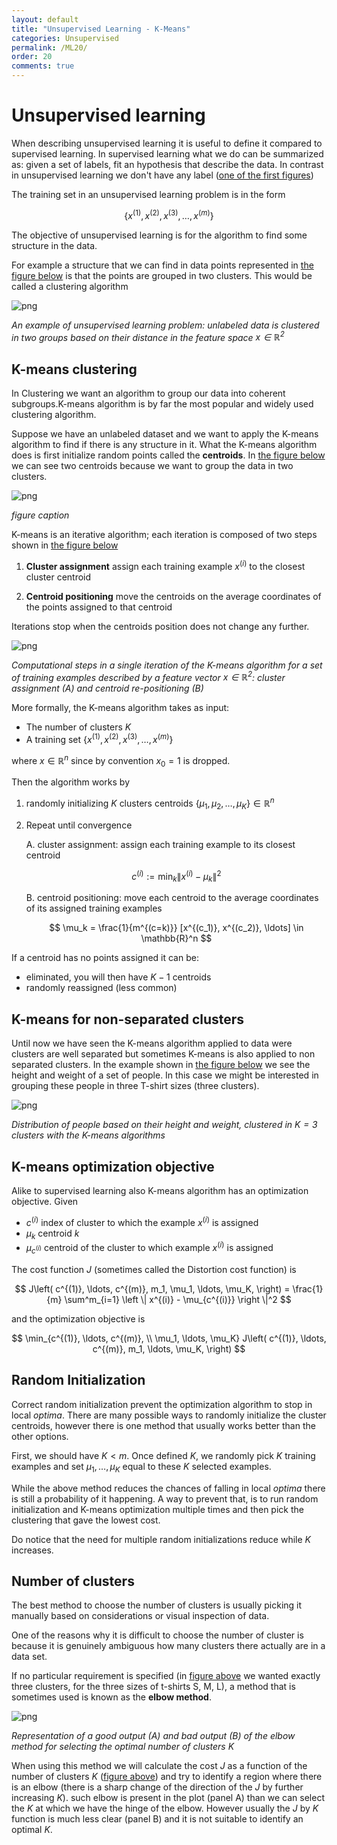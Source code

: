 ```yaml
---
layout: default
title: "Unsupervised Learning - K-Means"
categories: Unsupervised
permalink: /ML20/
order: 20
comments: true
---
```


# Unsupervised learning
When describing unsupervised learning it is useful to define it compared to supervised learning. In supervised learning what we do can be summarized as: given a set of labels, fit an hypothesis that describe the data. In contrast in unsupervised learning we don't have any label (<a href="ML1#iris">one of the first figures</a>)

The training set in an unsupervised learning problem is in the form

$$
\left \{ x^{(1)}, x^{(2)}, x^{(3)}, \ldots, x^{(m)} \right \}
$$

The objective of unsupervised learning is for the algorithm to find some structure in the data.

For example a structure that we can find in data points represented in <a href="#simpleclusters">the figure below</a> is that the points are grouped in two clusters. This would be called a clustering algorithm


    
![png](ML-20-UnsupervisedLearning_files/ML-20-UnsupervisedLearning_2_0.png)
    


<i id="simpleclusters">An example of unsupervised learning problem: unlabeled data is clustered in two groups based on their distance in the feature space $x \in \mathbb{R}^2$</i>

## K-means clustering
In Clustering we want an algorithm to group our data into coherent subgroups.K-means algorithm is by far the most popular and widely used clustering algorithm.

Suppose we have an unlabeled dataset and we want to apply the K-means algorithm to find if there is any structure in it. What the K-means algorithm does is first initialize random points called the **centroids**. In <a href="#kmeanscentroids">the figure below</a> we can see two centroids because we want to group the data in two clusters.




    
![png](ML-20-UnsupervisedLearning_files/ML-20-UnsupervisedLearning_4_0.png)
    


<i id="kmeanscentroids">figure caption</i>

K-means is an iterative algorithm; each iteration is composed of two steps shown in <a href="#kmeansteps">the figure below</a>

1. **Cluster assignment** assign each training example $x^{(i)}$ to the closest cluster centroid

2. **Centroid positioning** move the centroids on the average coordinates of the points assigned to that centroid

Iterations stop when the centroids position does not change any further.


    
![png](ML-20-UnsupervisedLearning_files/ML-20-UnsupervisedLearning_6_0.png)
    


<i id="kmeansteps">Computational steps in a single iteration of the K-means algorithm for a set of training examples described by a feature vector $x \in \mathbb{R}^2$: cluster assignment (A) and centroid re-positioning (B)</i>

More formally, the K-means algorithm takes as input:

* The number of clusters $K$
* A training set $\left \lbrace x^{(1)}, x^{(2)}, x^{(3)}, \ldots, x^{(m)} \right \rbrace$

where $x \in \mathbb{R}^n$ since by convention $x_0=1$ is dropped.

Then the algorithm works by

1. randomly initializing $K$ clusters centroids $\{ \mu_1, \mu_2, \ldots, \mu_K \} \in \mathbb{R}^n$

2. Repeat until convergence

    A. cluster assignment: assign each training example to its closest centroid

    $$
    c^{(i)} := \min_k \| x^{(i)} - \mu_k \|^2
    $$

    B. centroid positioning: move each centroid to the average coordinates of its assigned training examples
    
    $$
    \mu_k = \frac{1}{m^{(c=k)}} [x^{(c_1)}, x^{(c_2)}, \ldots] \in \mathbb{R}^n
    $$

If a centroid has no points assigned it can be:

* eliminated, you will then have $K-1$ centroids
* randomly reassigned (less common)

## K-means for non-separated clusters
Until now we have seen the K-means algorithm applied to data were clusters are well separated but sometimes K-means is also applied to non separated clusters. In the example shown in <a href="#tshirtsizes">the figure below</a> we see the height and weight of a set of people. In this case we might be interested in grouping these people in three T-shirt sizes (three clusters).


    
![png](ML-20-UnsupervisedLearning_files/ML-20-UnsupervisedLearning_8_0.png)
    


<i id="tshirtsizes">Distribution of people based on their height and weight, clustered in $K=3$ clusters with the K-means algorithms</i>

## K-means optimization objective
Alike to supervised learning also K-means algorithm has an optimization objective. Given

* $c^{(i)}$ index of cluster to which the example $x^{(i)}$ is assigned
* $\mu_k$ centroid $k$
* $\mu_{c^{(i)}}$ centroid of the cluster to which example $x^{(i)}$ is assigned

The cost function $J$ (sometimes called the Distortion cost function) is

$$
J\left( c^{(1)}, \ldots, c^{(m)}, m_1, \mu_1, \ldots, \mu_K, \right) = \frac{1}{m} \sum^m_{i=1} \left \| x^{(i)} - \mu_{c^{(i)}} \right \|^2
$$

and the optimization objective is 

$$
\min_{c^{(1)}, \ldots, c^{(m)}, \\ \mu_1, \ldots, \mu_K} J\left( c^{(1)}, \ldots, c^{(m)}, m_1, \ldots, \mu_K, \right)
$$

## Random Initialization
Correct random initialization prevent the optimization algorithm to stop in local *optima*. There are many possible ways to randomly initialize the cluster centroids, however there is one method that usually works better than the other options.

First, we should have $K < m$. Once defined $K$, we randomly pick $K$ training examples and set $\mu_1, \ldots, \mu_K$ equal to these $K$ selected examples.

While the above method reduces the chances of falling in local *optima* there is still a probability of it happening. A way to prevent that, is to run random initialization and K-means optimization multiple times and then pick the clustering that gave the lowest cost.

Do notice that the need for multiple random initializations reduce while $K$ increases.

## Number of clusters
The best method to choose the number of clusters is usually picking it manually based on considerations or visual inspection of data.

One of the reasons why it is difficult to choose the number of cluster is because it is genuinely ambiguous how many clusters there actually are in a data set.

If no particular requirement is specified (in <a href="#tshirtsizes">figure above</a> we wanted exactly three clusters, for the three sizes of t-shirts S, M, L), a method that is sometimes used is known as the **elbow method**.


    
![png](ML-20-UnsupervisedLearning_files/ML-20-UnsupervisedLearning_11_0.png)
    


<i id="elbow">Representation of a good output (A) and bad output (B) of the elbow method for selecting the optimal number of clusters $K$</i>

When using this method we will calculate the cost $J$ as a function of the number of clusters $K$ (<a href="#elbow">figure above</a>) and try to identify a region where there is an elbow (there is a sharp change of the direction of the $J$ by further increasing $K$). such elbow is present in the plot (panel A) than we can select the $K$ at which we have the hinge of the elbow. However usually the $J$ by $K$ function is much less clear (panel B) and it is not suitable to identify an optimal $K$.
